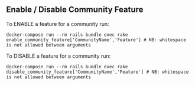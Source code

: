 ## Enable / Disable Community Feature

To ENABLE a feature for a community run:
```
docker-compose run --rm rails bundle exec rake enable_community_feature['CommunityName','Feature'] # NB: whitespace is not allowed between arguments
```

To DISABLE a feature for a community run:
```
docker-compose run --rm rails bundle exec rake disable_community_feature['CommunityName','Feature'] # NB: whitespace is not allowed between arguments
```